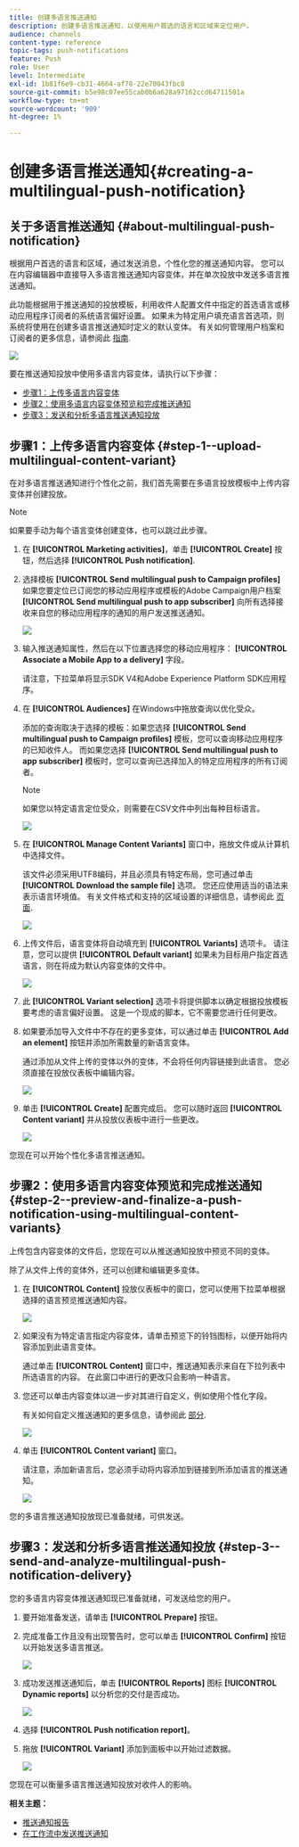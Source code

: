 ```yaml
---
title: 创建多语言推送通知
description: 创建多语言推送通知，以使用用户首选的语言和区域来定位用户。
audience: channels
content-type: reference
topic-tags: push-notifications
feature: Push
role: User
level: Intermediate
exl-id: 1b81f6e9-cb31-4664-af78-22e70043fbc8
source-git-commit: b5e98c07ee55cab0b6a628a97162ccd64711501a
workflow-type: tm+mt
source-wordcount: '909'
ht-degree: 1%

---
```


# 创建多语言推送通知{#creating-a-multilingual-push-notification}

## 关于多语言推送通知 {#about-multilingual-push-notification}

根据用户首选的语言和区域，通过发送消息，个性化您的推送通知内容。 您可以在内容编辑器中直接导入多语言推送通知内容变体，并在单次投放中发送多语言推送通知。

此功能根据用于推送通知的投放模板，利用收件人配置文件中指定的首选语言或移动应用程序订阅者的系统语言偏好设置。 如果未为特定用户填充语言首选项，则系统将使用在创建多语言推送通知时定义的默认变体。 有关如何管理用户档案和订阅者的更多信息，请参阅此 [指南](../../audiences/using/get-started-profiles-and-audiences.md).

![](assets/multivariant_push_1.png)

要在推送通知投放中使用多语言内容变体，请执行以下步骤：

* [步骤1：上传多语言内容变体](#step-1--upload-multilingual-content-variant)
* [步骤2：使用多语言内容变体预览和完成推送通知](#step-2--preview-and-finalize-a-push-notification-using-multilingual-content-variants)
* [步骤3：发送和分析多语言推送通知投放](#step-3--send-and-analyze-multilingual-push-notification-delivery)

## 步骤1：上传多语言内容变体 {#step-1--upload-multilingual-content-variant}

在对多语言推送通知进行个性化之前，我们首先需要在多语言投放模板中上传内容变体并创建投放。

>[!NOTE]
>
>如果要手动为每个语言变体创建变体，也可以跳过此步骤。

1. 在 **[!UICONTROL Marketing activities]**，单击 **[!UICONTROL Create]** 按钮，然后选择 **[!UICONTROL Push notification]**.
1. 选择模板 **[!UICONTROL Send multilingual push to Campaign profiles]** 如果您要定位已订阅您的移动应用程序或模板的Adobe Campaign用户档案 **[!UICONTROL Send multilingual push to app subscriber]** 向所有选择接收来自您的移动应用程序的通知的用户发送推送通知。

   ![](assets/multivariant_push_2.png)

1. 输入推送通知属性，然后在以下位置选择您的移动应用程序： **[!UICONTROL Associate a Mobile App to a delivery]** 字段。

   请注意，下拉菜单将显示SDK V4和Adobe Experience Platform SDK应用程序。

1. 在 **[!UICONTROL Audiences]** 在Windows中拖放查询以优化受众。

   添加的查询取决于选择的模板：如果您选择 **[!UICONTROL Send multilingual push to Campaign profiles]** 模板，您可以查询移动应用程序的已知收件人。 而如果您选择 **[!UICONTROL Send multilingual push to app subscriber]** 模板时，您可以查询已选择加入的特定应用程序的所有订阅者。
   >[!NOTE]
   >
   >如果您以特定语言定位受众，则需要在CSV文件中列出每种目标语言。

   ![](assets/push_notif_audience.png)

1. 在 **[!UICONTROL Manage Content Variants]** 窗口中，拖放文件或从计算机中选择文件。

   该文件必须采用UTF8编码，并且必须具有特定布局，您可通过单击 **[!UICONTROL Download the sample file]** 选项。 您还应使用适当的语法来表示语言环境值。 有关文件格式和支持的区域设置的详细信息，请参阅此 [页面](../../channels/using/generating-csv-multilingual-push.md).

   ![](assets/multivariant_push_4.png)

1. 上传文件后，语言变体将自动填充到 **[!UICONTROL Variants]** 选项卡。 请注意，您可以提供 **[!UICONTROL Default variant]** 如果未为目标用户指定首选语言，则在将成为默认内容变体的文件中。

   ![](assets/multivariant_push_5.png)

1. 此 **[!UICONTROL Variant selection]** 选项卡将提供脚本以确定根据投放模板要考虑的语言偏好设置。 这是一个现成的脚本，它不需要您进行任何更改。
1. 如果要添加导入文件中不存在的更多变体，可以通过单击 **[!UICONTROL Add an element]** 按钮并添加所需数量的新语言变体。

   通过添加从文件上传的变体以外的变体，不会将任何内容链接到此语言。 您必须直接在投放仪表板中编辑内容。

   ![](assets/multivariant_push_6.png)

1. 单击 **[!UICONTROL Create]** 配置完成后。 您可以随时返回 **[!UICONTROL Content variant]** 并从投放仪表板中进行一些更改。

   ![](assets/multivariant_push_8.png)

您现在可以开始个性化多语言推送通知。

## 步骤2：使用多语言内容变体预览和完成推送通知 {#step-2--preview-and-finalize-a-push-notification-using-multilingual-content-variants}

上传包含内容变体的文件后，您现在可以从推送通知投放中预览不同的变体。

除了从文件上传的变体外，还可以创建和编辑更多变体。

1. 在 **[!UICONTROL Content]** 投放仪表板中的窗口，您可以使用下拉菜单根据选择的语言预览推送通知内容。

   ![](assets/multivariant_push_7.png)

1. 如果没有为特定语言指定内容变体，请单击预览下的铃铛图标，以便开始将内容添加到此语言变体。

   通过单击 **[!UICONTROL Content]** 窗口中，推送通知表示来自在下拉列表中所选语言的内容。 在此窗口中进行的更改只会影响一种语言。

1. 您还可以单击内容变体以进一步对其进行自定义，例如使用个性化字段。

   有关如何自定义推送通知的更多信息，请参阅此 [部分](../../channels/using/customizing-a-push-notification.md).

   ![](assets/multivariant_push_9.png)

1. 单击 **[!UICONTROL Content variant]** 窗口。

   请注意，添加新语言后，您必须手动将内容添加到链接到所添加语言的推送通知。

   ![](assets/multivariant_push_10.png)

您的多语言推送通知投放现已准备就绪，可供发送。

## 步骤3：发送和分析多语言推送通知投放 {#step-3--send-and-analyze-multilingual-push-notification-delivery}

您的多语言内容变体推送通知现已准备就绪，可发送给您的用户。

1. 要开始准备发送，请单击 **[!UICONTROL Prepare]** 按钮。
1. 完成准备工作且没有出现警告时，您可以单击 **[!UICONTROL Confirm]** 按钮以开始发送多语言推送。

   ![](assets/multivariant_push_12.png)

1. 成功发送推送通知后，单击 **[!UICONTROL Reports]** 图标 **[!UICONTROL Dynamic reports]** 以分析您的交付是否成功。

   ![](assets/multivariant_push_13.png)

1. 选择 **[!UICONTROL Push notification report]**。
1. 拖放 **[!UICONTROL Variant]** 添加到面板中以开始过滤数据。

   ![](assets/multivariant_push_11.png)

您现在可以衡量多语言推送通知投放对收件人的影响。

**相关主题：**

* [推送通知报告](../../reporting/using/push-notification-report.md)
* [在工作流中发送推送通知](../../automating/using/push-notification-delivery.md)

